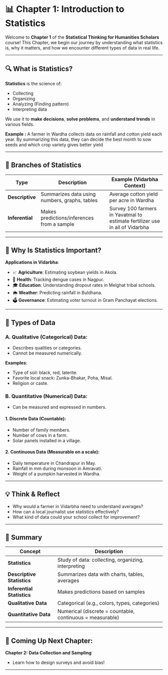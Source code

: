 # 📊 Chapter 1: Introduction to Statistics

Welcome to **Chapter 1** of the **Statistical Thinking for Humanities Scholars** course! This Chapter, we begin our journey by understanding what statistics is, why it matters, and how we encounter different types of data in real life.

---

## 🔍 What is Statistics?

**Statistics** is the science of:
- Collecting
- Organizing
- Analyzing  (Finding pattern) 
- Interpreting data

We use it to **make decisions**, **solve problems**, and **understand trends** in various fields.

**Example :** A farmer in Wardha collects data on rainfall and cotton yield each year. By summarizing this data, they can decide the best month to sow seeds and which crop variety gives better yield

---

## 📘 Branches of Statistics

| Type                 | Description                                           | Example (Vidarbha Context)                         |
|----------------------|-------------------------------------------------------|----------------------------------------------------|
| **Descriptive**      | Summarizes data using numbers, graphs, tables         | Average cotton yield per acre in Wardha            |
| **Inferential**      | Makes predictions/inferences from a sample            | Survey 100 farmers in Yavatmal to estimate fertilizer use in all of Vidarbha |

---

## 📌 Why Is Statistics Important?

**Applications in Vidarbha**:
- 📈 **Agriculture**: Estimating soybean yields in Akola.
- 🏥 **Health**: Tracking dengue cases in Nagpur.
- 🎓 **Education**: Understanding dropout rates in Melghat tribal schools.
- 🌦️ **Weather**: Predicting rainfall in Buldhana.
- 🗳️ **Governance**: Estimating voter turnout in Gram Panchayat elections.

---

## 🧩 Types of Data

### A. Qualitative (Categorical) Data:
- Describes qualities or categories.
- Cannot be measured numerically.

**Examples**:
- Type of soil: black, red, laterite.
- Favorite local snack: Zunka-Bhakar, Poha, Misal.
- Religion or caste.

### B. Quantitative (Numerical) Data:
- Can be measured and expressed in numbers.

#### 1. Discrete Data (Countable):
- Number of family members.
- Number of cows in a farm.
- Solar panels installed in a village.

#### 2. Continuous Data (Measurable on a scale):
- Daily temperature in Chandrapur in May.
- Rainfall in mm during monsoon in Amravati.
- Weight of a pumpkin harvested in Wardha.

---


## 💡 Think & Reflect

- Why would a farmer in Vidarbha need to understand averages?
- How can a local journalist use statistics effectively?
- What kind of data could your school collect for improvement?

---

## 📝 Summary

| Concept                   | Description                                      |
|---------------------------|--------------------------------------------------|
| **Statistics**            | Study of data: collecting, organizing, interpreting |
| **Descriptive Statistics**| Summarizes data with charts, tables, averages     |
| **Inferential Statistics**| Makes predictions based on samples               |
| **Qualitative Data**      | Categorical (e.g., colors, types, categories)    |
| **Quantitative Data**     | Numerical (discrete = countable, continuous = measurable) |

---


## 🧭 Coming Up Next Chapter:

**Chapter 2: Data Collection and Sampling**
- Learn how to design surveys and avoid bias!

---

